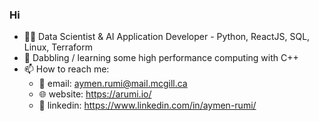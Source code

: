 ### Hi 

- 👨‍💻 Data Scientist & AI Application Developer - Python, ReactJS, SQL, Linux, Terraform
- 🔭 Dabbling / learning some high performance computing with C++
- 📫 How to reach me:
  - 📧 email: aymen.rumi@mail.mcgill.ca
  - 🌐 website: https://arumi.io/
  - 💼 linkedin: https://www.linkedin.com/in/aymen-rumi/
<!--
**AymenRumi/AymenRumi** is a ✨ _special_ ✨ repository because its `README.md` (this file) appears on your GitHub profile.

- 🔭 I’m currently working on ...
- 🌱 I’m currently learning ...
- 👯 I’m looking to collaborate on ...
- 🤔 I’m looking for help with ...
- 💬 Ask me about ...
- 📫 How to reach me: ...
- 😄 Pronouns: ...
- ⚡ Fun fact: ...
-->
